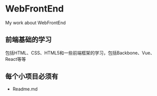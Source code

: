 # WebFrontEnd
My work about WebFrontEnd

## 前端基础的学习
包括HTML、CSS、HTML5和一些前端框架的学习，包括Backbone、Vue、React等等

## 每个小项目必须有

- Readme.md
